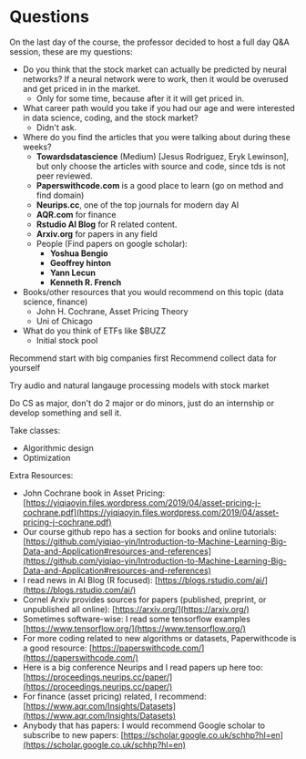 # Questions

On the last day of the course, the professor decided to host a full day Q&A session, these are my questions:

- Do you think that the stock market can actually be predicted by neural networks? If a neural network were to work, then it would be overused and get priced in in the market.
	- Only for some time, because after it it will get priced in.
- What career path would you take if you had our age and were interested in data science, coding, and the stock market?
	-  Didn't ask.
- Where do you find the articles that you were talking about during these weeks?
	- **Towardsdatascience** (Medium) [Jesus Rodriguez, Eryk Lewinson], but only choose the articles with source and code, since tds is not peer reviewed.
	- **Paperswithcode.com** is a good place to learn (go on method and find domain)
	- **Neurips.cc**, one of the top journals for modern day AI
	- **AQR.com** for finance
	- **Rstudio AI Blog** for R related content.
	- **Arxiv.org** for papers in any field
	- People (Find papers on google scholar):
		- **Yoshua Bengio**
		- **Geoffrey hinton**
		- **Yann Lecun**
		- **Kenneth R. French**
- Books/other resources that you would recommend on this topic (data science, finance)
	-  John H. Cochrane, Asset Pricing Theory
	-  Uni of Chicago
- What do you think of ETFs like $BUZZ
	- Initial stock pool

Recommend start with big companies first
Recommend collect data for yourself

Try audio and natural langauge processing models with stock market

Do CS as major, don't do 2 major or do minors, just do an internship or develop something and sell it.

Take classes:
- Algorithmic design
- Optimization

Extra Resources:
-   John Cochrane book in Asset Pricing: [https://yiqiaoyin.files.wordpress.com/2019/04/asset-pricing-j-cochrane.pdf](https://yiqiaoyin.files.wordpress.com/2019/04/asset-pricing-j-cochrane.pdf)
-   Our course github repo has a section for books and online tutorials: [https://github.com/yiqiao-yin/Introduction-to-Machine-Learning-Big-Data-and-Application#resources-and-references](https://github.com/yiqiao-yin/Introduction-to-Machine-Learning-Big-Data-and-Application#resources-and-references)
-   I read news in AI Blog (R focused): [https://blogs.rstudio.com/ai/](https://blogs.rstudio.com/ai/)
-   Cornel Arxiv provides sources for papers (published, preprint, or unpublished all online): [https://arxiv.org/](https://arxiv.org/)
-   Sometimes software-wise: I read some tensorflow examples [https://www.tensorflow.org/](https://www.tensorflow.org/)
-   For more coding related to new algorithms or datasets, Paperwithcode is a good resource: [https://paperswithcode.com/](https://paperswithcode.com/)
-   Here is a big conference Neurips and I read papers up here too: [https://proceedings.neurips.cc/paper/](https://proceedings.neurips.cc/paper/)
-   For finance (asset pricing) related, I recommend: [https://www.aqr.com/Insights/Datasets](https://www.aqr.com/Insights/Datasets)
-   Anybody that has papers: I would recommend Google scholar to subscribe to new papers: [https://scholar.google.co.uk/schhp?hl=en](https://scholar.google.co.uk/schhp?hl=en)